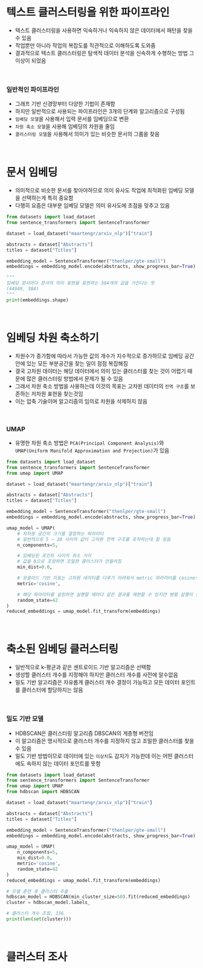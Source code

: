 # 텍스트 클러스터링을 위한 파이프라인
- 텍스트 클러스터링을 사용하면 익숙하거나 익숙하지 않은 데이터에서 패턴을 찾을 수 있음
- 작업뿐만 아니라 작업의 복잡도를 직관적으로 이해하도록 도와줌
- 결과적으로 텍스트 클러스터링은 탐색적 데이터 분석을 신속하게 수행하는 방법 그 이상이 되었음

<br>

### 일반적인 파이프라인
- 그래프 기반 신경망부터 다양한 기법이 존재함
- 하지만 일반적으로 사용되는 파이프라인은 3개의 단계와 알고리즘으로 구성됨
- `임베딩 모델`을 사용해서 입력 문서를 임베딩으로 변환
- `차원 축소 모델`을 사용해 임베딩의 차원을 줄임
- `클러스터링 모델`을 사용해서 의미가 있는 비슷한 문서의 그룹을 찾음

<br>

# 문서 임베딩
- 의미적으로 비슷한 문서를 찾아야하므로 의미 유사도 작업에 최적화된 임베딩 모델을 선택하는게 특히 중요함
- 다행히 요즘은 대부분 임베딩 모델은 의미 유사도에 초점을 맞추고 있음
```python
from datasets import load_dataset
from sentence_transformers import SentenceTransformer

dataset = load_dataset("maartengr/arxiv_nlp")["train"]

abstracts = dataset["Abstracts"]
titles = dataset["Titles"]

embedding_model = SentenceTransformer("thenlper/gte-small")
embeddings = embedding_model.encode(abstracts, show_progress_bar=True)

"""
임베딩 문서마다 문서의 의미 표현을 표현하는 384개의 값을 가진다는 뜻
(44949, 384)
"""
print(embeddings.shape)
```

<br>

# 임베딩 차원 축소하기
- 차원수가 증가함에 따라서 가능한 값의 개수가 지수적으로 증가하므로 임베딩 공간 안에 있는 모든 부분공간을 찾는 일이 점점 복잡해짐
- 결국 고차원 데이터는 해당 데이터에서 의미 있는 클러스터를 찾는 것이 어렵기 때문에 많은 클러스터링 방법에서 문제가 될 수 있음
- 그래서 차원 축소 방법을 사용하는데 이것의 목표는 고차원 데이터의 `전역 구조`를 보존하는 저차원 표현을 찾는것임
- 이는 압축 기술이며 알고리즘의 임의로 차원을 삭제하지 않음

<br>

### UMAP
- 유명한 차원 축소 방법은 `PCA(Principal Component Analysis)`와 `UMAP(Uniform Manifold Approximation and Projection)`가 있음
```python
from datasets import load_dataset
from sentence_transformers import SentenceTransformer
from umap import UMAP

dataset = load_dataset("maartengr/arxiv_nlp")["train"]

abstracts = dataset["Abstracts"]
titles = dataset["Titles"]

embedding_model = SentenceTransformer("thenlper/gte-small")
embeddings = embedding_model.encode(abstracts, show_progress_bar=True)

umap_model = UMAP(
    # 저차원 공간의 크기를 결정하는 파라미터
    # 일반적으로 5 ~ 10 사이의 값이 고차원 전역 구조를 포작하는데 잘 맞음
    n_components=5,

    # 임베딩된 포인트 사이의 최소 거리
    # 값을 0으로 조정하면 조밀한 클러스터가 만들어짐
    min_dist=0.0,

    # 유클리드 기반 지표는 고차원 데이터를 다루기 어려워서 metric 파라미터를 cosine으로 지정
    metric='cosine',

    # 해당 파라미터를 설정하면 실행할 때마다 같은 결과를 재현할 수 있지만 병렬 실행이 안되서 훈련 속도가 느려짐
    random_state=42
)
reduced_embeddings = umap_model.fit_transform(embeddings)
```

<br>

# 축소된 임베딩 클러스터링
- 일반적으로 k-평균과 같은 센트로이드 기반 알고리즘은 선택함
- 생성할 클러스터 개수를 지정해야 하지만 클러스터 개수를 사전에 알수없음
- 밀도 기반 알고리즘은 자유롭게 클러스터 개수 결정이 가능하고 모든 데이터 포인트를 클러스터에 할당하지는 않음

<br>

### 밀도 기반 모델
- HDBSCAN은 클러스터링 알고리즘 DBSCAN의 게층형 버전임
- 이 알고리즘은 명시적으로 클러스터 개수를 지정하지 않고 조밀한 클러스터를 찾을 수 있음
- 밀도 기반 방법이므로 데이터에 있는 `이상치`도 감지가 가능한데 이는 어떤 클러스터에도 속하지 않는 데이터 포인트를 뜻함

```python
from datasets import load_dataset
from sentence_transformers import SentenceTransformer
from umap import UMAP
from hdbscan import HDBSCAN

dataset = load_dataset("maartengr/arxiv_nlp")["train"]

abstracts = dataset["Abstracts"]
titles = dataset["Titles"]

embedding_model = SentenceTransformer("thenlper/gte-small")
embeddings = embedding_model.encode(abstracts, show_progress_bar=True)

umap_model = UMAP(
    n_components=5,
    min_dist=0.0,
    metric='cosine',
    random_state=42
)
reduced_embeddings = umap_model.fit_transform(embeddings)

# 모델 훈련 후 클러스터 추출
hdbscan_model = HDBSCAN(min_cluster_size=50).fit(reduced_embeddings)
cluster = hdbscan_model.labels_

# 클러스터 개수 조회, 156
print(len(set(cluster)))
```

<br>

# 클러스터 조사
